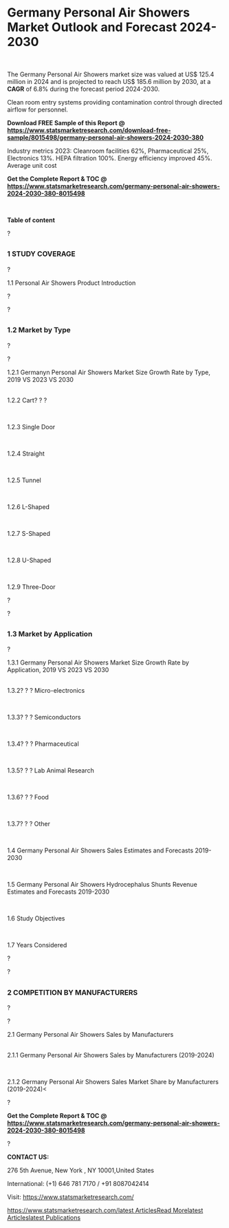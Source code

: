 <h1>Germany Personal Air Showers Market Outlook and Forecast 2024-2030</h1><br/><p>The Germany Personal Air Showers market size was valued at US$ 125.4 million in 2024 and is projected to reach US$ 185.6 million by 2030, at a <strong>CAGR</strong> of 6.8% during the forecast period 2024-2030.</p>
 
 
 
 <p>Clean room entry systems providing contamination control through directed airflow for personnel.</p>
 
 
 
 <p><strong>Download FREE Sample of this Report @ <a href="https://www.statsmarketresearch.com/download-free-sample/8015498/germany-personal-air-showers-2024-2030-380">https://www.statsmarketresearch.com/download-free-sample/8015498/germany-personal-air-showers-2024-2030-380</a></strong></p>
 
 
 
 <p>Industry metrics 2023: Cleanroom facilities 62%, Pharmaceutical 25%, Electronics 13%. HEPA filtration 100%. Energy efficiency improved 45%. Average unit cost</p>
 
 
 
 <div><b>Get the Complete Report & TOC @ <a href="https://www.statsmarketresearch.com/germany-personal-air-showers-2024-2030-380-8015498">https://www.statsmarketresearch.com/germany-personal-air-showers-2024-2030-380-8015498</a></b></div>
 
 
 
 <p><br />
 
 <b>Table of content</b></p>
 
 
 
 <p>? </p>
 
 
 
 <h2><span style="font-size:16px"><strong>1 STUDY COVERAGE</strong></span></h2>
 
 
 
 <p>? </p>
 
 
 
 <p>1.1 Personal Air Showers Product Introduction</p>
 
 
 
 <p>? </p>
 
 
 
 <p>? </p>
 
 
 
 <h2><span style="font-size:16px"><strong>1.2 Market by Type</strong></span></h2>
 
 
 
 <p>? </p>
 
 
 
 <p>? </p>
 
 
 
 <p>1.2.1 Germanyn Personal Air Showers Market Size Growth Rate by Type, 2019 VS 2023 VS 2030<br />
 
 <br />
 
 1.2.2 Cart? ? ? <br />
 
 <br />
 
 1.2.3 Single Door<br />
 
 <br />
 
 1.2.4 Straight<br />
 
 <br />
 
 1.2.5 Tunnel<br />
 
 <br />
 
 1.2.6 L-Shaped<br />
 
 <br />
 
 1.2.7 S-Shaped<br />
 
 <br />
 
 1.2.8 U-Shaped<br />
 
 <br />
 
 1.2.9 Three-Door<br />
 
 ? </p>
 
 
 
 <p>? </p>
 
 
 
 <h2><span style="font-size:16px"><strong>1.3 Market by Application</strong></span></h2>
 
 
 
 <p>? </p>
 
 
 
 <p>1.3.1 Germany Personal Air Showers Market Size Growth Rate by Application, 2019 VS 2023 VS 2030<br />
 
 <br />
 
 1.3.2? ? ? Micro-electronics<br />
 
 <br />
 
 1.3.3? ? ? Semiconductors<br />
 
 <br />
 
 1.3.4? ? ? Pharmaceutical<br />
 
 <br />
 
 1.3.5? ? ? Lab Animal Research<br />
 
 <br />
 
 1.3.6? ? ? Food<br />
 
 <br />
 
 1.3.7? ? ? Other<br />
 
 <br />
 
 1.4 Germany Personal Air Showers Sales Estimates and Forecasts 2019-2030<br />
 
 <br />
 
 1.5 Germany Personal Air Showers Hydrocephalus Shunts Revenue Estimates and Forecasts 2019-2030<br />
 
 <br />
 
 1.6 Study Objectives<br />
 
 <br />
 
 1.7 Years Considered</p>
 
 
 
 <p>? </p>
 
 
 
 <p>? </p>
 
 
 
 <h2><span style="font-size:16px"><strong>2 COMPETITION BY MANUFACTURERS</strong></span></h2>
 
 
 
 <p>? </p>
 
 
 
 <p>? </p>
 
 
 
 <p>2.1 Germany Personal Air Showers Sales by Manufacturers<br />
 
 <br />
 
 2.1.1 Germany Personal Air Showers Sales by Manufacturers (2019-2024)<br />
 
 <br />
 
 2.1.2 Germany Personal Air Showers Sales Market Share by Manufacturers (2019-2024)<</p>
 
 
 
 <p>? </p>
 
 
 
 <div><b>Get the Complete Report & TOC @ <a href="https://www.statsmarketresearch.com/germany-personal-air-showers-2024-2030-380-8015498">https://www.statsmarketresearch.com/germany-personal-air-showers-2024-2030-380-8015498</a></b></div>
 
 
 
 <p>? </p>
 
 
 
 <p><b>CONTACT US:</b><br />
 
 276 5th Avenue, New York , NY 10001,United States<br />
 
 International: (+1) 646 781 7170 / +91 8087042414<br />
 
 Visit: <a href="https://www.statsmarketresearch.com/">https://www.statsmarketresearch.com/</a><br />
 
 <a href="https://gyeongbokgung.com">https://www.statsmarketresearch.com/</a><a href="https://hallyeomaritime.com">latest Articles</a><a href="https://jingwansa.com">Read More</a><a href="https://nguoiviet.jp/">latest Articles</a><a href="https://www.intelmarketresearch.com/">latest Publications</a></p>